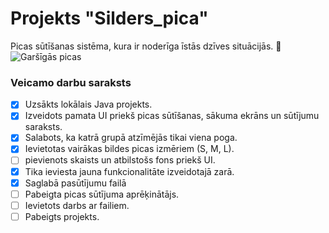 # Projekts "Silders_pica"
Picas sūtīšanas sistēma, kura ir noderīga īstās dzīves situācijās. :pizza:
![Garšīgās picas](https://openclipart.org/image/800px/346203)

### **Veicamo darbu saraksts**

- [x] Uzsākts lokālais Java projekts.
- [x] Izveidots pamata UI priekš picas sūtīšanas, sākuma ekrāns un sūtījumu saraksts.
- [x] Salabots, ka katrā grupā atzīmējās tikai viena poga.
- [x] Ievietotas vairākas bildes picas izmēriem (S, M, L).
- [ ] pievienots skaists un atbilstošs fons priekš UI.
- [x] Tika ieviesta jauna funkcionalitāte izveidotajā zarā.
- [x] Saglabā pasūtījumu failā
- [ ] Pabeigta picas sūtījuma aprēķinātājs.
- [ ] Ievietots darbs ar failiem.
- [ ] Pabeigts projekts.